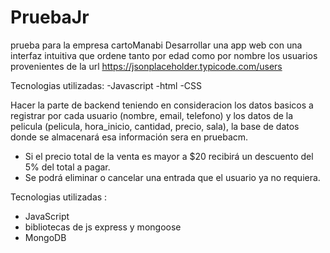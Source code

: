 # PruebaJr
prueba para la empresa cartoManabi
Desarrollar una app web con una interfaz intuitiva que ordene tanto por edad como por nombre los usuarios provenientes de la url https://jsonplaceholder.typicode.com/users


Tecnologias utilizadas:
-Javascript
-html
-CSS


Hacer la parte de backend teniendo en consideracion los datos basicos a registrar por
cada usuario (nombre, email, telefono) y los datos de la pelicula (pelicula, hora_inicio,
cantidad, precio, sala), la base de datos donde se almacenará esa información sera en
pruebacm.

- Si el precio total de la venta es mayor a $20 recibirá un descuento del 5% del
total a pagar.
- Se podrá eliminar o cancelar una entrada que el usuario ya no requiera.

Tecnologias utilizadas :
- JavaScript
- bibliotecas de js express y mongoose
- MongoDB

